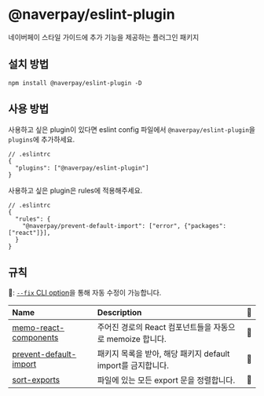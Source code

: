 # @naverpay/eslint-plugin

네이버페이 스타일 가이드에 추가 기능을 제공하는 플러그인 패키지

## 설치 방법

```shell
npm install @naverpay/eslint-plugin -D
```

## 사용 방법

사용하고 싶은 plugin이 있다면 eslint config 파일에서 `@naverpay/eslint-plugin`을 `plugins`에 추가하세요.

```jsonc
// .eslintrc
{
  "plugins": ["@naverpay/eslint-plugin"]
}
```

사용하고 싶은 plugin은 rules에 적용해주세요.

```jsonc
// .eslintrc
{
  "rules": {
    "@naverpay/prevent-default-import": ["error", {"packages": ["react"]}],
  }
}
```

## 규칙

🔧: [`--fix` CLI option](https://eslint.org/docs/user-guide/command-line-interface#--fix)을 통해 자동 수정이 가능합니다.

| Name                                                             | Description                                     | 🔧  |
| :--------------------------------------------------------------- | :---------------------------------------------- | :-- |
| [memo-react-components](docs/memo-react-components.md)     | 주어진 경로의 React 컴포넌트들을 자동으로 memoize 합니다.             | 🔧  |
| [prevent-default-import](docs/prevent-default-import.md)                       | 패키지 목록을 받아, 해당 패키지 default import를 금지합니다.                      | 🔧  |
| [sort-exports](docs/sort-exports.md)                       | 파일에 있는 모든 export 문을 정렬합니다.                      | 🔧  |

